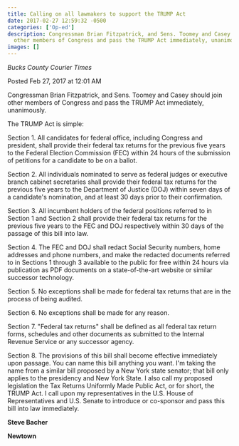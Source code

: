 ```yaml
---
title: Calling on all lawmakers to support the TRUMP Act
date: 2017-02-27 12:59:32 -0500
categories: ['Op-ed']
description: Congressman Brian Fitzpatrick, and Sens. Toomey and Casey should join
  other members of Congress and pass the TRUMP Act immediately, unanimously.
images: []
---
```

_Bucks County Courier Times_

Posted Feb 27, 2017 at 12:01 AM

Congressman Brian Fitzpatrick, and Sens. Toomey and Casey should join other members of Congress and pass the TRUMP Act immediately, unanimously.

The TRUMP Act is simple:

Section 1. All candidates for federal office, including Congress and president, shall provide their federal tax returns for the previous five years to the Federal Election Commission (FEC) within 24 hours of the submission of petitions for a candidate to be on a ballot.

Section 2. All individuals nominated to serve as federal judges or executive branch cabinet secretaries shall provide their federal tax returns for the previous five years to the Department of Justice (DOJ) within seven days of a candidate's nomination, and at least 30 days prior to their confirmation.

Section 3. All incumbent holders of the federal positions referred to in Section 1 and Section 2 shall provide their federal tax returns for the previous five years to the FEC and DOJ respectively within 30 days of the passage of this bill into law.

Section 4. The FEC and DOJ shall redact Social Security numbers, home addresses and phone numbers, and make the redacted documents referred to in Sections 1 through 3 available to the public for free within 24 hours via publication as PDF documents on a state-of-the-art website or similar successor technology.

Section 5. No exceptions shall be made for federal tax returns that are in the process of being audited.

Section 6. No exceptions shall be made for any reason.

Section 7. "Federal tax returns" shall be defined as all federal tax return forms, schedules and other documents as submitted to the Internal Revenue Service or any successor agency.

Section 8. The provisions of this bill shall become effective immediately upon passage. You can name this bill anything you want. I'm taking the name from a similar bill proposed by a New York state senator; that bill only applies to the presidency and New York State. I also call my proposed legislation the Tax Returns Uniformly Made Public Act, or for short, the TRUMP Act. I call upon my representatives in the U.S. House of Representatives and U.S. Senate to introduce or co-sponsor and pass this bill into law immediately.

**Steve Bacher**

**Newtown**
